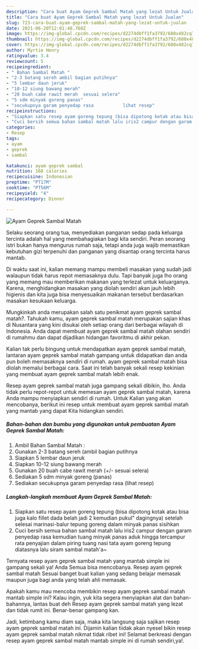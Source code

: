 ```yaml
---
description: "Cara buat Ayam Geprek Sambal Matah yang lezat Untuk Jualan"
title: "Cara buat Ayam Geprek Sambal Matah yang lezat Untuk Jualan"
slug: 723-cara-buat-ayam-geprek-sambal-matah-yang-lezat-untuk-jualan
date: 2021-06-20T12:01:48.768Z
image: https://img-global.cpcdn.com/recipes/d2274dbff1fa3792/680x482cq70/ayam-geprek-sambal-matah-foto-resep-utama.jpg
thumbnail: https://img-global.cpcdn.com/recipes/d2274dbff1fa3792/680x482cq70/ayam-geprek-sambal-matah-foto-resep-utama.jpg
cover: https://img-global.cpcdn.com/recipes/d2274dbff1fa3792/680x482cq70/ayam-geprek-sambal-matah-foto-resep-utama.jpg
author: Myrtie Henry
ratingvalue: 3.4
reviewcount: 5
recipeingredient:
- " Bahan Sambal Matah "
- "2-3 batang sereh ambil bagian putihnya"
- "5 lembar daun jeruk"
- "10-12 siung bawang merah"
- "20 buah cabe rawit merah  sesuai selera"
- "5 sdm minyak goreng panas"
- "secukupnya garam penyedap rasa           lihat resep"
recipeinstructions:
- "Siapkan satu resep ayam goreng tepung (bisa dipotong kotak atau bisa juga kalo fillet dada belah jadi 2 kemudian pukul&#34; dagingnya) setelah selesai marinasi-balur tepung goreng dalam minyak panas sisihkan"
- "Cuci bersih semua bahan sambal matah lalu iris2 campur dengan garam penyedap rasa kemudian tuang minyak panas aduk hingga tercampur rata penyajian dalam piring tuang nasi tata ayam goreng tepung diatasnya lalu siram sambal matah&#39;a~"
categories:
- Resep
tags:
- ayam
- geprek
- sambal

katakunci: ayam geprek sambal 
nutrition: 168 calories
recipecuisine: Indonesian
preptime: "PT17M"
cooktime: "PT56M"
recipeyield: "4"
recipecategory: Dinner

---
```



![Ayam Geprek Sambal Matah](https://img-global.cpcdn.com/recipes/d2274dbff1fa3792/680x482cq70/ayam-geprek-sambal-matah-foto-resep-utama.jpg)

Selaku seorang orang tua, menyediakan panganan sedap pada keluarga tercinta adalah hal yang membahagiakan bagi kita sendiri. Peran seorang istri bukan hanya mengurus rumah saja, tetapi anda juga wajib memastikan kebutuhan gizi terpenuhi dan panganan yang disantap orang tercinta harus mantab.

Di waktu  saat ini, kalian memang mampu membeli masakan yang sudah jadi walaupun tidak harus repot memasaknya dulu. Tapi banyak juga lho orang yang memang mau memberikan makanan yang terlezat untuk keluarganya. Karena, menghidangkan masakan yang diolah sendiri akan jauh lebih higienis dan kita juga bisa menyesuaikan makanan tersebut berdasarkan masakan kesukaan keluarga. 



Mungkinkah anda merupakan salah satu penikmat ayam geprek sambal matah?. Tahukah kamu, ayam geprek sambal matah merupakan sajian khas di Nusantara yang kini disukai oleh setiap orang dari berbagai wilayah di Indonesia. Anda dapat membuat ayam geprek sambal matah olahan sendiri di rumahmu dan dapat dijadikan hidangan favoritmu di akhir pekan.

Kalian tak perlu bingung untuk mendapatkan ayam geprek sambal matah, lantaran ayam geprek sambal matah gampang untuk didapatkan dan anda pun boleh memasaknya sendiri di rumah. ayam geprek sambal matah bisa diolah memalui berbagai cara. Saat ini telah banyak sekali resep kekinian yang membuat ayam geprek sambal matah lebih enak.

Resep ayam geprek sambal matah juga gampang sekali dibikin, lho. Anda tidak perlu repot-repot untuk memesan ayam geprek sambal matah, karena Anda mampu menyiapkan sendiri di rumah. Untuk Kalian yang akan mencobanya, berikut ini resep untuk membuat ayam geprek sambal matah yang mantab yang dapat Kita hidangkan sendiri.

<!--inarticleads1-->

##### Bahan-bahan dan bumbu yang digunakan untuk pembuatan Ayam Geprek Sambal Matah:

1. Ambil  Bahan Sambal Matah :
1. Gunakan 2-3 batang sereh (ambil bagian putihnya
1. Siapkan 5 lembar daun jeruk
1. Siapkan 10-12 siung bawang merah
1. Gunakan 20 buah cabe rawit merah (+/- sesuai selera)
1. Sediakan 5 sdm minyak goreng (panas)
1. Sediakan secukupnya garam penyedap rasa           (lihat resep)




<!--inarticleads2-->

##### Langkah-langkah membuat Ayam Geprek Sambal Matah:

1. Siapkan satu resep ayam goreng tepung (bisa dipotong kotak atau bisa juga kalo fillet dada belah jadi 2 kemudian pukul&#34; dagingnya) setelah selesai marinasi-balur tepung goreng dalam minyak panas sisihkan
1. Cuci bersih semua bahan sambal matah lalu iris2 campur dengan garam penyedap rasa kemudian tuang minyak panas aduk hingga tercampur rata penyajian dalam piring tuang nasi tata ayam goreng tepung diatasnya lalu siram sambal matah&#39;a~




Ternyata resep ayam geprek sambal matah yang mantab simple ini gampang sekali ya! Anda Semua bisa mencobanya. Resep ayam geprek sambal matah Sesuai banget buat kalian yang sedang belajar memasak maupun juga bagi anda yang telah ahli memasak.

Apakah kamu mau mencoba membikin resep ayam geprek sambal matah mantab simple ini? Kalau ingin, yuk kita segera menyiapkan alat dan bahan-bahannya, lantas buat deh Resep ayam geprek sambal matah yang lezat dan tidak rumit ini. Benar-benar gampang kan. 

Jadi, ketimbang kamu diam saja, maka kita langsung saja sajikan resep ayam geprek sambal matah ini. Dijamin kalian tiidak akan nyesel bikin resep ayam geprek sambal matah nikmat tidak ribet ini! Selamat berkreasi dengan resep ayam geprek sambal matah mantab simple ini di rumah sendiri,ya!.

